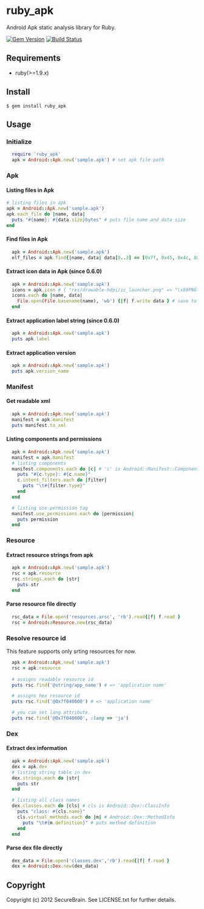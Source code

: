 # ruby_apk
Android Apk static analysis library for Ruby.

[![Gem Version](https://badge.fury.io/rb/ruby_apk.png)](http://badge.fury.io/rb/ruby_apk)
[![Build Status](https://travis-ci.org/SecureBrain/ruby_apk.png)](https://travis-ci.org/SecureBrain/ruby_apk)

## Requirements
- ruby(>=1.9.x)

## Install
    $ gem install ruby_apk

## Usage
### Initialize
```ruby
  require 'ruby_apk'
  apk = Android::Apk.new('sample.apk') # set apk file path
```

### Apk
#### Listing files in Apk
```ruby
# listing files in apk
apk = Android::Apk.new('sample.apk')
apk.each_file do |name, data|
  puts "#{name}: #{data.size}bytes" # puts file name and data size
end
```

#### Find files in Apk
```ruby
  apk = Android::Apk.new('sample.apk')
  elf_files = apk.find{|name, data| data[0..3] == [0x7f, 0x45, 0x4c, 0x46] } # ELF magic number
```

#### Extract icon data in Apk (since 0.6.0)
```ruby
  apk = Android::Apk.new('sample.apk')
  icons = apk.icon # { "res/drawable-hdpi/ic_launcher.png" => "\x89PNG\x0D\x0A...", ... }
  icons.each do |name, data|
    File.open(File.basename(name), 'wb') {|f| f.write data } # save to file.
  end
```
#### Extract application label string (since 0.6.0)
```ruby
  apk = Android::Apk.new('sample.apk')
  puts apk.label
```
#### Extract application version
```ruby
  apk = Android::Apk.new('sample.apk')
  puts apk.version_name
```

### Manifest
#### Get readable xml
```ruby
  apk = Android::Apk.new('sample.apk')
  manifest = apk.manifest
  puts manifest.to_xml
```

#### Listing components and permissions
```ruby
  apk = Android::Apk.new('sample.apk')
  manifest = apk.manifest
  # listing components
  manifest.components.each do |c| # 'c' is Android::Manifest::Component object
    puts "#{c.type}: #{c.name}" 
    c.intent_filters.each do |filter|
      puts "\t#{filter.type}"
    end
  end

  # listing use-permission tag
  manifest.use_permissions.each do |permission|
    puts permission
  end
```

### Resource
#### Extract resource strings from apk
```ruby
  apk = Android::Apk.new('sample.apk')
  rsc = apk.resource
  rsc.strings.each do |str|
    puts str
  end
```

#### Parse resource file directly
```ruby
  rsc_data = File.open('resources.arsc', 'rb').read{|f| f.read }
  rsc = Android::Resource.new(rsc_data)
```

### Resolve resource id
This feature supports only srting resources for now.

```ruby
  apk = Android::Apk.new('sample.apk')
  rsc = apk.resource
  
  # assigns readable resource id
  puts rsc.find('@string/app_name') # => 'application name'

  # assigns hex resource id
  puts rsc.find('@0x7f040000') # => 'application name'

  # you can set lang attribute.
  puts rsc.find('@0x7f040000', :lang => 'ja')
```


### Dex
#### Extract dex information
```ruby
  apk = Android::Apk.new('sample.apk')
  dex = apk.dex
  # listing string table in dex
  dex.strings.each do |str|
    puts str
  end

  # listing all class names
  dex.classes.each do |cls| # cls is Android::Dex::ClassInfo
    puts "class: #{cls.name}"
    cls.virtual_methods.each do |m| # Android::Dex::MethodInfo
      puts "\t#{m.definition}" # puts method definition
    end
  end
```

#### Parse dex file directly
```ruby
  dex_data = File.open('classes.dex','rb').read{|f| f.read }
  dex = Android::Dex.new(dex_data)
```


## Copyright

Copyright (c) 2012 SecureBrain. See LICENSE.txt for further details.

